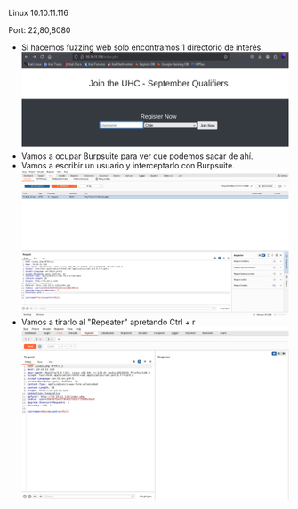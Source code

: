 Linux
10.10.11.116

Port: 22,80,8080

- Si hacemos fuzzing web solo encontramos 1 directorio de interés.
![](Ciberseguridad/Imagenes/Pasted%20image%2020250324172326.png)
- Vamos a ocupar Burpsuite para ver que podemos sacar de ahí.
- Vamos a escribir un usuario y interceptarlo con Burpsuite.
![](Ciberseguridad/Imagenes/Pasted%20image%2020250324172944.png)
- Vamos a tirarlo al "Repeater" apretando Ctrl + r
![](Ciberseguridad/Imagenes/Pasted%20image%2020250324173043.png)
